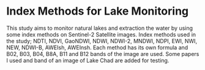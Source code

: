 # Index Methods for Lake Monitoring
This study aims to monitor natural lakes and extraction the water by using some index methods on Sentinel-2 Satellite images. 
Index methods used in the study; NDTI, NDVI, GaoNDWI, NDWI, NDWI-2, MNDWI, NDPI, EWI, NWI, NEW, NDWI-B, AWEIsh, AWEInsh. Each 
method has its own formula and B02, B03, B04, B8A, B11 and B12 bands of the image are used. Some papers I used and band of an image of Lake Chad are added for testing.

